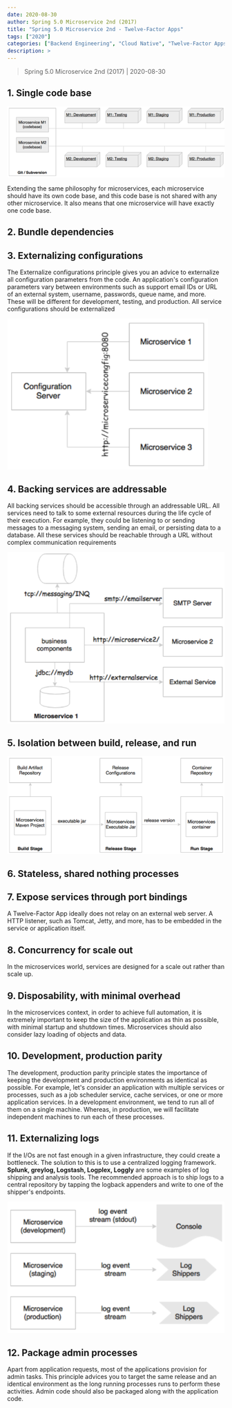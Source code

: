 ```yaml
---
date: 2020-08-30
author: Spring 5.0 Microservice 2nd (2017)
title: "Spring 5.0 Microservice 2nd - Twelve-Factor Apps"
tags: ["2020"]
categories: ["Backend Engineering", "Cloud Native", "Twelve-Factor Apps"]
description: >
---
```


> Spring 5.0 Microservice 2nd (2017) | 2020-08-30

## 1. Single code base

![](images/single-code-base.png)

Extending the same philosophy for microservices, each microservice should have its own code base, and this code base is not shared with any other microservice. It also means that one microservice will have exactly one code base.

## 2. Bundle dependencies

## 3. Externalizing configurations

The Externalize configurations principle gives you an advice to externalize all configuration parameters from the code. An application's configuration parameters vary between environments such as support email IDs or URL of an external system, username, passwords, queue name, and more. These will be different for development, testing, and production. All service configurations should be externalized

![](images/externalizing-configurations.png)

## 4. Backing services are addressable

All backing services should be accessible through an addressable URL. All services need to talk to some external resources during the life cycle of their execution. For example, they could be listening to or sending messages to a messaging system, sending an email, or persisting data to a database. All these services should be reachable through a URL without complex communication requirements

![](images/backing-services-are-addressable.png)

## 5. Isolation between build, release, and run

![](images/isolation-between-build-release-and-run.png)

## 6. Stateless, shared nothing processes

## 7. Expose services through port bindings

A Twelve-Factor App ideally does  not relay on an external web server. A HTTP listener, such as Tomcat,  Jetty, and more, has to be embedded in the service or application itself.

## 8. Concurrency for scale out

In the microservices world, services are designed for a scale out rather than scale up.

## 9. Disposability, with minimal overhead

In the microservices context, in order to achieve full automation, it is extremely important to keep the size of the application as thin as possible, with minimal startup and shutdown times. Microservices should also consider lazy loading of objects and data.

## 10. Development, production parity

The development, production parity principle states the importance of keeping the development and production environments as identical as possible. For example, let's consider an application with multiple services or processes, such as a job scheduler service, cache services, or one or more application services. In a development environment, we tend to run all of them on a single machine. Whereas, in production, we will facilitate independent machines to run each of these processes.

## 11. Externalizing logs

If the I/Os are not fast enough in a given infrastructure, they could create a bottleneck. The solution to this is to use a centralized logging framework. **Splunk, greylog, Logstash, Logplex, Loggly** are some examples of log shipping and analysis tools. The recommended approach is to ship logs to a central repository by tapping the logback appenders and write to one of the shipper's endpoints.

![](images/externalizing-logs.png)

## 12. Package admin processes

Apart from application requests, most of the applications provision for admin tasks. This principle advices you to target the same release and an identical environment as the long running processes runs to perform these activities. Admin code should also be packaged along with the application code.
